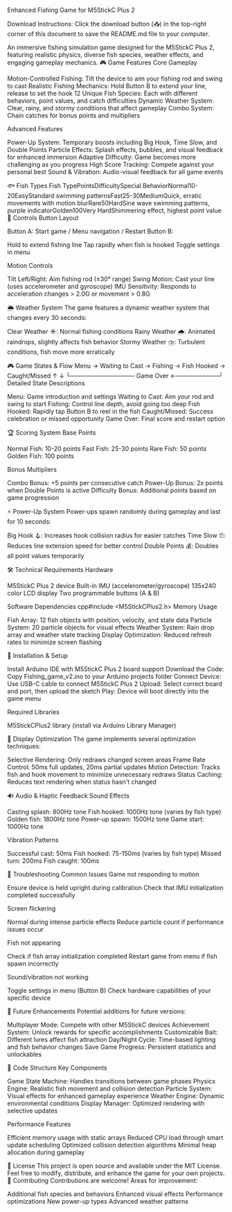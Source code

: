 Enhanced Fishing Game for M5StickC Plus 2

Download Instructions: Click the download button (📥) in the top-right corner of this document to save the README.md file to your computer.

An immersive fishing simulation game designed for the M5StickC Plus 2, featuring realistic physics, diverse fish species, weather effects, and engaging gameplay mechanics.
🎮 Game Features
Core Gameplay

Motion-Controlled Fishing: Tilt the device to aim your fishing rod and swing to cast
Realistic Fishing Mechanics: Hold Button B to extend your line, release to set the hook
12 Unique Fish Species: Each with different behaviors, point values, and catch difficulties
Dynamic Weather System: Clear, rainy, and stormy conditions that affect gameplay
Combo System: Chain catches for bonus points and multipliers

Advanced Features

Power-Up System: Temporary boosts including Big Hook, Time Slow, and Double Points
Particle Effects: Splash effects, bubbles, and visual feedback for enhanced immersion
Adaptive Difficulty: Game becomes more challenging as you progress
High Score Tracking: Compete against your personal best
Sound & Vibration: Audio-visual feedback for all game events

🐟 Fish Types
Fish TypePointsDifficultySpecial BehaviorNormal10-20EasyStandard swimming patternsFast25-30MediumQuick, erratic movements with motion blurRare50HardSine wave swimming patterns, purple indicatorGolden100Very HardShimmering effect, highest point value
🎯 Controls
Button Layout

Button A: Start game / Menu navigation / Restart
Button B:

Hold to extend fishing line
Tap rapidly when fish is hooked
Toggle settings in menu



Motion Controls

Tilt Left/Right: Aim fishing rod (±30° range)
Swing Motion: Cast your line (uses accelerometer and gyroscope)
IMU Sensitivity: Responds to acceleration changes > 2.0G or movement > 0.8G

🌦️ Weather System
The game features a dynamic weather system that changes every 30 seconds:

Clear Weather ☀️: Normal fishing conditions
Rainy Weather 🌧️: Animated raindrops, slightly affects fish behavior
Stormy Weather ⛈️: Turbulent conditions, fish move more erratically

🎮 Game States & Flow
Menu → Waiting to Cast → Fishing → Fish Hooked → Caught/Missed
  ↑                                      ↓
  └─────────────── Game Over ←──────────┘
Detailed State Descriptions

Menu: Game introduction and settings
Waiting to Cast: Aim your rod and swing to start
Fishing: Control line depth, avoid going too deep
Fish Hooked: Rapidly tap Button B to reel in the fish
Caught/Missed: Success celebration or missed opportunity
Game Over: Final score and restart option

🏆 Scoring System
Base Points

Normal Fish: 10-20 points
Fast Fish: 25-30 points
Rare Fish: 50 points
Golden Fish: 100 points

Bonus Multipliers

Combo Bonus: +5 points per consecutive catch
Power-Up Bonus: 2x points when Double Points is active
Difficulty Bonus: Additional points based on game progression

⚡ Power-Up System
Power-ups spawn randomly during gameplay and last for 10 seconds:

Big Hook 🪝: Increases hook collision radius for easier catches
Time Slow ⏰: Reduces line extension speed for better control
Double Points 💰: Doubles all point values temporarily

🛠️ Technical Requirements
Hardware

M5StickC Plus 2 device
Built-in IMU (accelerometer/gyroscope)
135x240 color LCD display
Two programmable buttons (A & B)

Software Dependencies
cpp#include <M5StickCPlus2.h>
Memory Usage

Fish Array: 12 fish objects with position, velocity, and state data
Particle System: 20 particle objects for visual effects
Weather System: Rain drop array and weather state tracking
Display Optimization: Reduced refresh rates to minimize screen flashing

🔧 Installation & Setup

Install Arduino IDE with M5StickC Plus 2 board support
Download the Code: Copy Fishing_game_v2.ino to your Arduino projects folder
Connect Device: Use USB-C cable to connect M5StickC Plus 2
Upload: Select correct board and port, then upload the sketch
Play: Device will boot directly into the game menu

Required Libraries

M5StickCPlus2 library (install via Arduino Library Manager)

🎨 Display Optimization
The game implements several optimization techniques:

Selective Rendering: Only redraws changed screen areas
Frame Rate Control: 50ms full updates, 20ms partial updates
Motion Detection: Tracks fish and hook movement to minimize unnecessary redraws
Status Caching: Reduces text rendering when status hasn't changed

🔊 Audio & Haptic Feedback
Sound Effects

Casting splash: 800Hz tone
Fish hooked: 1000Hz tone (varies by fish type)
Golden fish: 1800Hz tone
Power-up spawn: 1500Hz tone
Game start: 1000Hz tone

Vibration Patterns

Successful cast: 50ms
Fish hooked: 75-150ms (varies by fish type)
Missed turn: 200ms
Fish caught: 100ms

🐛 Troubleshooting
Common Issues
Game not responding to motion

Ensure device is held upright during calibration
Check that IMU initialization completed successfully

Screen flickering

Normal during intense particle effects
Reduce particle count if performance issues occur

Fish not appearing

Check if fish array initialization completed
Restart game from menu if fish spawn incorrectly

Sound/vibration not working

Toggle settings in menu (Button B)
Check hardware capabilities of your specific device

🚀 Future Enhancements
Potential additions for future versions:

Multiplayer Mode: Compete with other M5StickC devices
Achievement System: Unlock rewards for specific accomplishments
Customizable Bait: Different lures affect fish attraction
Day/Night Cycle: Time-based lighting and fish behavior changes
Save Game Progress: Persistent statistics and unlockables

📝 Code Structure
Key Components

Game State Machine: Handles transitions between game phases
Physics Engine: Realistic fish movement and collision detection
Particle System: Visual effects for enhanced gameplay experience
Weather Engine: Dynamic environmental conditions
Display Manager: Optimized rendering with selective updates

Performance Features

Efficient memory usage with static arrays
Reduced CPU load through smart update scheduling
Optimized collision detection algorithms
Minimal heap allocation during gameplay

📄 License
This project is open source and available under the MIT License. Feel free to modify, distribute, and enhance the game for your own projects.
🤝 Contributing
Contributions are welcome! Areas for improvement:

Additional fish species and behaviors
Enhanced visual effects
Performance optimizations
New power-up types
Advanced weather patterns
